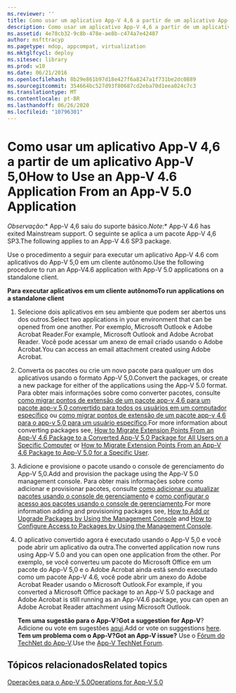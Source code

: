 ```yaml
---
ms.reviewer: ''
title: Como usar um aplicativo App-V 4,6 a partir de um aplicativo App-V 5,0
description: Como usar um aplicativo App-V 4,6 a partir de um aplicativo App-V 5,0
ms.assetid: 4e78cb32-9c8b-478e-ae8b-c474a7e42487
author: msfttracyp
ms.pagetype: mdop, appcompat, virtualization
ms.mktglfcycl: deploy
ms.sitesec: library
ms.prod: w10
ms.date: 06/21/2016
ms.openlocfilehash: 8b29e861b97d18e427f6a8247a1f731be2dc0889
ms.sourcegitcommit: 354664bc527d93f80687cd2eba70d1eea024c7c3
ms.translationtype: MT
ms.contentlocale: pt-BR
ms.lasthandoff: 06/26/2020
ms.locfileid: "10796301"
---
```

# <span data-ttu-id="326f8-103">Como usar um aplicativo App-V 4,6 a partir de um aplicativo App-V 5,0</span><span class="sxs-lookup"><span data-stu-id="326f8-103">How to Use an App-V 4.6 Application From an App-V 5.0 Application</span></span>

<span data-ttu-id="326f8-104">*Observação:*\* App-V 4,6 saiu do suporte básico.</span><span class="sxs-lookup"><span data-stu-id="326f8-104">*Note:*\* App-V 4.6 has exited Mainstream support.</span></span> <span data-ttu-id="326f8-105">O seguinte se aplica a um pacote App-V 4,6 SP3.</span><span class="sxs-lookup"><span data-stu-id="326f8-105">The following applies to an App-V 4.6 SP3 package.</span></span>

<span data-ttu-id="326f8-106">Use o procedimento a seguir para executar um aplicativo App-V 4.6 com aplicativos do App-V 5,0 em um cliente autônomo.</span><span class="sxs-lookup"><span data-stu-id="326f8-106">Use the following procedure to run an App-V4.6 application with App-V 5.0 applications on a standalone client.</span></span>

**<span data-ttu-id="326f8-107">Para executar aplicativos em um cliente autônomo</span><span class="sxs-lookup"><span data-stu-id="326f8-107">To run applications on a standalone client</span></span>**

1.  <span data-ttu-id="326f8-108">Selecione dois aplicativos em seu ambiente que podem ser abertos uns dos outros.</span><span class="sxs-lookup"><span data-stu-id="326f8-108">Select two applications in your environment that can be opened from one another.</span></span> <span data-ttu-id="326f8-109">Por exemplo, Microsoft Outlook e Adobe Acrobat Reader.</span><span class="sxs-lookup"><span data-stu-id="326f8-109">For example, Microsoft Outlook and Adobe Acrobat Reader.</span></span> <span data-ttu-id="326f8-110">Você pode acessar um anexo de email criado usando o Adobe Acrobat.</span><span class="sxs-lookup"><span data-stu-id="326f8-110">You can access an email attachment created using Adobe Acrobat.</span></span>

2.  <span data-ttu-id="326f8-111">Converta os pacotes ou crie um novo pacote para qualquer um dos aplicativos usando o formato App-V 5,0.</span><span class="sxs-lookup"><span data-stu-id="326f8-111">Convert the packages, or create a new package for either of the applications using the App-V 5.0 format.</span></span> <span data-ttu-id="326f8-112">Para obter mais informações sobre como converter pacotes, consulte [como migrar pontos de extensão de um pacote app-v 4,6 para um pacote app-v 5,0 convertido para todos os usuários em um computador específico](how-to-migrate-extension-points-from-an-app-v-46-package-to-a-converted-app-v-50-package-for-all-users-on-a-specific-computer.md) ou [como migrar pontos de extensão de um pacote app-v 4,6 para o app-v 5,0 para um usuário específico](how-to-migrate-extension-points-from-an-app-v-46-package-to-app-v-50-for-a-specific-user.md).</span><span class="sxs-lookup"><span data-stu-id="326f8-112">For more information about converting packages see, [How to Migrate Extension Points From an App-V 4.6 Package to a Converted App-V 5.0 Package for All Users on a Specific Computer](how-to-migrate-extension-points-from-an-app-v-46-package-to-a-converted-app-v-50-package-for-all-users-on-a-specific-computer.md) or [How to Migrate Extension Points From an App-V 4.6 Package to App-V 5.0 for a Specific User](how-to-migrate-extension-points-from-an-app-v-46-package-to-app-v-50-for-a-specific-user.md).</span></span>

3.  <span data-ttu-id="326f8-113">Adicione e provisione o pacote usando o console de gerenciamento do App-V 5,0.</span><span class="sxs-lookup"><span data-stu-id="326f8-113">Add and provision the package using the App-V 5.0 management console.</span></span> <span data-ttu-id="326f8-114">Para obter mais informações sobre como adicionar e provisionar pacotes, consulte [como adicionar ou atualizar pacotes usando o console de gerenciamento](how-to-add-or-upgrade-packages-by-using-the-management-console-beta-gb18030.md) e [como configurar o acesso aos pacotes usando o console de gerenciamento](how-to-configure-access-to-packages-by-using-the-management-console-50.md).</span><span class="sxs-lookup"><span data-stu-id="326f8-114">For more information adding and provisioning packages see, [How to Add or Upgrade Packages by Using the Management Console](how-to-add-or-upgrade-packages-by-using-the-management-console-beta-gb18030.md) and [How to Configure Access to Packages by Using the Management Console](how-to-configure-access-to-packages-by-using-the-management-console-50.md).</span></span>

4.  <span data-ttu-id="326f8-115">O aplicativo convertido agora é executado usando o App-V 5,0 e você pode abrir um aplicativo da outra.</span><span class="sxs-lookup"><span data-stu-id="326f8-115">The converted application now runs using App-V 5.0 and you can open one application from the other.</span></span> <span data-ttu-id="326f8-116">Por exemplo, se você converteu um pacote do Microsoft Office em um pacote do App-V 5,0 e o Adobe Acrobat ainda está sendo executado como um pacote App-V 4.6, você pode abrir um anexo do Adobe Acrobat Reader usando o Microsoft Outlook.</span><span class="sxs-lookup"><span data-stu-id="326f8-116">For example, if you converted a Microsoft Office package to an App-V 5.0 package and Adobe Acrobat is still running as an App-V4.6 package, you can open an Adobe Acrobat Reader attachment using Microsoft Outlook.</span></span>

    <span data-ttu-id="326f8-117">**Tem uma sugestão para o App-V**?</span><span class="sxs-lookup"><span data-stu-id="326f8-117">**Got a suggestion for App-V**?</span></span> <span data-ttu-id="326f8-118">Adicione ou vote em sugestões [aqui](http://appv.uservoice.com/forums/280448-microsoft-application-virtualization).</span><span class="sxs-lookup"><span data-stu-id="326f8-118">Add or vote on suggestions [here](http://appv.uservoice.com/forums/280448-microsoft-application-virtualization).</span></span> **<span data-ttu-id="326f8-119">Tem um problema com o App-V?</span><span class="sxs-lookup"><span data-stu-id="326f8-119">Got an App-V issue?</span></span>** <span data-ttu-id="326f8-120">Use o [Fórum do TechNet do App-V](https://social.technet.microsoft.com/Forums/home?forum=mdopappv).</span><span class="sxs-lookup"><span data-stu-id="326f8-120">Use the [App-V TechNet Forum](https://social.technet.microsoft.com/Forums/home?forum=mdopappv).</span></span>

## <span data-ttu-id="326f8-121">Tópicos relacionados</span><span class="sxs-lookup"><span data-stu-id="326f8-121">Related topics</span></span>


[<span data-ttu-id="326f8-122">Operações para o App-V 5.0</span><span class="sxs-lookup"><span data-stu-id="326f8-122">Operations for App-V 5.0</span></span>](operations-for-app-v-50.md)

 

 








